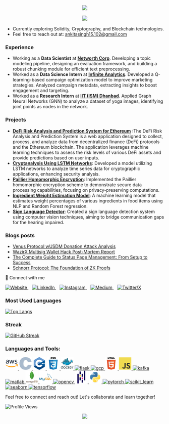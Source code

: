<div align="center">
<!-- Custom Web3 Header Banner -->
<img src="https://capsule-render.vercel.app/api?type=waving&color=gradient&customColorList=24&height=200&section=header&text=Ankita%20Singh&fontSize=70&fontColor=ffffff&animation=fadeIn&fontAlignY=35&desc=Unlocking%20Data%20Science%20Potential%20with%20Blockchain%20Innovation&descAlignY=55&descSize=18" />
</div>
<div align="center">
<!-- Typing Animation -->

</div>

<p align="center">
  <img src="https://user-images.githubusercontent.com/74038190/236119160-976a0405-caa7-470c-9356-16d43402ea0a.gif" width="300">
</p>




- Currently exploring Solidity, Cryptography, and Blockchain technologies.
- Feel free to reach out at: <a href="mailto:ankitasingh15.102@gmail.com">ankitasingh15.102@gmail.com</a>

### Experience
- Working as a **Data Scientist** at **[Networth Corp](https://www.networth-corp.com/)**. Developing a topic modeling pipeline, designing an evaluation framework, and building a robust chunking module for efficient text preprocessing.
- Worked as a **Data Science Intern** at **[Infinite Analytics](https://infiniteanalytics.com/)**. Developed a Q-learning-based campaign optimization model to improve marketing strategies. Analyzed campaign metadata, extracting insights to boost engagement and targeting.
- Worked as a **Research Intern** at **[IIT (ISM) Dhanbad](https://mnc.iitism.ac.in/)**. Applied Graph Neural Networks (GNN) to analyze a dataset of yoga images, identifying joint points as nodes in the network.

### Projects
- **[DeFi Risk Analysis and Prediction System for Ethereum](https://github.com/Annkkitaaa/DeFi-Risk-Analysis-and-Prediction-System-for-Ethereum)** :The DeFi Risk Analysis and Prediction System is a web application designed to collect, process, and analyze data from decentralized finance (DeFi) protocols and the Ethereum blockchain. The application leverages machine learning techniques to assess the risk levels of various DeFi assets and provide predictions based on user inputs.
- **[Cryptanalysis Using LSTM Networks](https://github.com/Annkkitaaa/Cryptanalysis-Using-LSTM-Networks)**: Developed a model utilizing LSTM networks to analyze time series data for cryptographic applications, enhancing security analysis.
- **[Paillier Homomorphic Encryption](https://github.com/Annkkitaaa/Paillier-Homomorphic-Encryption)**: Implemented the Paillier homomorphic encryption scheme to demonstrate secure data processing capabilities, focusing on privacy-preserving computations.
- **[Ingredient Weight Estimation Model](https://github.com/Annkkitaaa/Ingredient-Weight-Estimation-Model)**: A machine learning model that estimates weight percentages of various ingredients in food items using NLP and Random Forest regression.
- **[Sign Language Detector](https://github.com/Annkkitaaa/sign-language-detector)**: Created a sign language detection system using computer vision techniques, aiming to bridge communication gaps for the hearing impaired.
  



 ### Blogs posts
<!-- BLOG-POST-LIST:START -->
- [Venus Protocol wUSDM Donation Attack Analysis](https://medium.com/@aannkkiittaa/venus-protocol-wusdm-donation-attack-analysis-eb1b80a627bb?source=rss-ed009393b89b------2)
- [WazirX Multisig Wallet Hack Post-Mortem Report](https://medium.com/@aannkkiittaa/wazirx-multisig-wallet-hack-post-mortem-report-a15cb887c1dc?source=rss-ed009393b89b------2)
- [The Complete Guide to Status Page Management: From Setup to Success](https://medium.com/@aannkkiittaa/the-complete-guide-to-status-page-management-from-setup-to-success-e578bb9271dc?source=rss-ed009393b89b------2)
- [Schnorr Protocol: The Foundation of ZK Proofs](https://medium.com/@aannkkiittaa/schnorr-protocol-the-foundation-of-zk-proofs-98be2fbbe54a?source=rss-ed009393b89b------2)
<!-- BLOG-POST-LIST:END -->

💫 Connect with me
<p align="left"> <a href="https://ankitasingh.vercel.app/" target="_blank"> <img src="https://img.icons8.com/ios-filled/40/000000/domain.png" alt="Website" title="Portfolio" /> </a>&nbsp;&nbsp; <a href="https://linkedin.com/in/ankita-singh-5965391a5/" target="_blank"> <img src="https://img.icons8.com/ios-filled/40/0077B5/linkedin.png" alt="LinkedIn" title="LinkedIn" /> </a>&nbsp;&nbsp; <a href="https://instagram.com/_.ankitasingh._/" target="_blank"> <img src="https://img.icons8.com/ios-filled/40/E4405F/instagram-new.png" alt="Instagram" title="Instagram" /> </a>&nbsp;&nbsp; <a href="https://medium.com/@aannkkiittaa" target="_blank"> <img src="https://img.icons8.com/ios-filled/40/000000/medium-logo.png" alt="Medium" title="Medium" /> </a>&nbsp;&nbsp; <a href="https://x.com/annkkitaaa" target="_blank"> <img src="https://img.icons8.com/ios-filled/40/000000/twitterx.png" alt="Twitter/X" title="Twitter/X" /> </a> </p>


  ### Most Used Languages

  [![Top Langs](https://github-readme-stats.vercel.app/api/top-langs/?username=Annkkitaaa&layout=compact)](https://github.com/Annkkitaaa/github-readme-stats)

 ### Streak
[![GitHub Streak](https://streak-stats.demolab.com?user=Annkkitaaa&theme=nightowl)](https://git.io/streak-stats)

<h3 align="left">Languages and Tools:</h3>
<p align="left"> <a href="https://aws.amazon.com" target="_blank" rel="noreferrer"> <img src="https://raw.githubusercontent.com/devicons/devicon/master/icons/amazonwebservices/amazonwebservices-original-wordmark.svg" alt="aws" width="40" height="40"/> </a> <a href="https://www.cprogramming.com/" target="_blank" rel="noreferrer"> <img src="https://raw.githubusercontent.com/devicons/devicon/master/icons/c/c-original.svg" alt="c" width="40" height="40"/> </a> <a href="https://www.w3schools.com/cpp/" target="_blank" rel="noreferrer"> <img src="https://raw.githubusercontent.com/devicons/devicon/master/icons/cplusplus/cplusplus-original.svg" alt="cplusplus" width="40" height="40"/> </a> <a href="https://www.w3schools.com/css/" target="_blank" rel="noreferrer"> <img src="https://raw.githubusercontent.com/devicons/devicon/master/icons/css3/css3-original-wordmark.svg" alt="css3" width="40" height="40"/> </a> <a href="https://www.docker.com/" target="_blank" rel="noreferrer"> <img src="https://raw.githubusercontent.com/devicons/devicon/master/icons/docker/docker-original-wordmark.svg" alt="docker" width="40" height="40"/> </a> <a href="https://flask.palletsprojects.com/" target="_blank" rel="noreferrer"> <img src="https://www.vectorlogo.zone/logos/pocoo_flask/pocoo_flask-icon.svg" alt="flask" width="40" height="40"/> </a> <a href="https://cloud.google.com" target="_blank" rel="noreferrer"> <img src="https://www.vectorlogo.zone/logos/google_cloud/google_cloud-icon.svg" alt="gcp" width="40" height="40"/> </a> <a href="https://www.w3.org/html/" target="_blank" rel="noreferrer"> <img src="https://raw.githubusercontent.com/devicons/devicon/master/icons/html5/html5-original-wordmark.svg" alt="html5" width="40" height="40"/> </a> <a href="https://developer.mozilla.org/en-US/docs/Web/JavaScript" target="_blank" rel="noreferrer"> <img src="https://raw.githubusercontent.com/devicons/devicon/master/icons/javascript/javascript-original.svg" alt="javascript" width="40" height="40"/> </a> <a href="https://kafka.apache.org/" target="_blank" rel="noreferrer"> <img src="https://www.vectorlogo.zone/logos/apache_kafka/apache_kafka-icon.svg" alt="kafka" width="40" height="40"/> </a> <a href="https://www.mathworks.com/" target="_blank" rel="noreferrer"> <img src="https://upload.wikimedia.org/wikipedia/commons/2/21/Matlab_Logo.png" alt="matlab" width="40" height="40"/> </a> <a href="https://www.mongodb.com/" target="_blank" rel="noreferrer"> <img src="https://raw.githubusercontent.com/devicons/devicon/master/icons/mongodb/mongodb-original-wordmark.svg" alt="mongodb" width="40" height="40"/> </a> <a href="https://www.mysql.com/" target="_blank" rel="noreferrer"> <img src="https://raw.githubusercontent.com/devicons/devicon/master/icons/mysql/mysql-original-wordmark.svg" alt="mysql" width="40" height="40"/> </a> <a href="https://opencv.org/" target="_blank" rel="noreferrer"> <img src="https://www.vectorlogo.zone/logos/opencv/opencv-icon.svg" alt="opencv" width="40" height="40"/> </a> <a href="https://pandas.pydata.org/" target="_blank" rel="noreferrer"> <img src="https://raw.githubusercontent.com/devicons/devicon/2ae2a900d2f041da66e950e4d48052658d850630/icons/pandas/pandas-original.svg" alt="pandas" width="40" height="40"/> </a> <a href="https://www.python.org" target="_blank" rel="noreferrer"> <img src="https://raw.githubusercontent.com/devicons/devicon/master/icons/python/python-original.svg" alt="python" width="40" height="40"/> </a> <a href="https://pytorch.org/" target="_blank" rel="noreferrer"> <img src="https://www.vectorlogo.zone/logos/pytorch/pytorch-icon.svg" alt="pytorch" width="40" height="40"/> </a> <a href="https://scikit-learn.org/" target="_blank" rel="noreferrer"> <img src="https://upload.wikimedia.org/wikipedia/commons/0/05/Scikit_learn_logo_small.svg" alt="scikit_learn" width="40" height="40"/> </a> <a href="https://seaborn.pydata.org/" target="_blank" rel="noreferrer"> <img src="https://seaborn.pydata.org/_images/logo-mark-lightbg.svg" alt="seaborn" width="40" height="40"/> </a> <a href="https://www.tensorflow.org" target="_blank" rel="noreferrer"> <img src="https://www.vectorlogo.zone/logos/tensorflow/tensorflow-icon.svg" alt="tensorflow" width="40" height="40"/> </a> </p>






  Feel free to connect and reach out! Let's collaborate and learn together!

  ![Profile Views](https://komarev.com/ghpvc/?username=yourusername&color=blue)

  <div align="center">
<img src="https://capsule-render.vercel.app/api?type=waving&color=gradient&customColorList=24&height=120&section=footer&animation=fadeIn" />

</div>

